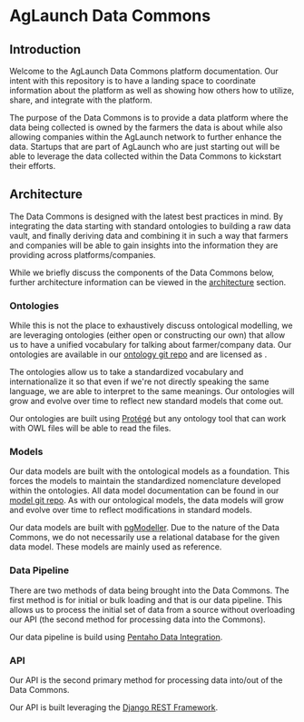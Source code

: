 # AgLaunch Data Commons

## Introduction

Welcome to the AgLaunch Data Commons platform documentation.  Our intent with this repository is to have a
landing space to coordinate information about the platform as well as showing how others how to utilize, share,
and integrate with the platform.

The purpose of the Data Commons is to provide a data platform where the data being collected is owned by the
farmers the data is about while also allowing companies within the AgLaunch network to further enhance the data.
Startups that are part of AgLaunch who are just starting out will be able to leverage the data collected within the Data Commons to kickstart
their efforts.

## Architecture

The Data Commons is designed with the latest best practices in mind.  By integrating the data starting with standard
ontologies to building a raw data vault, and finally deriving data and combining it in such a way that farmers and companies 
will be able to gain insights into the information they are providing across platforms/companies.

While we briefly discuss the components of the Data Commons below, further architecture information can be viewed in 
the [architecture](https://github.com/AgLaunch/data-commons-documentation/blob/master/architecture.md) section.

### Ontologies

While this is not the place to exhaustively discuss ontological modelling, we are leveraging ontologies (either open or 
constructing our own) that allow us to have a unified vocabulary for talking about farmer/company data.  Our ontologies 
are available in our [ontology git repo](https://github.com/AgLaunch/data-commons-ontologies) and are licensed as <insert license here>.

The ontologies allow us to take a standardized vocabulary and internationalize it so that even if we're not directly speaking
the same language, we are able to interpret to the same meanings.  Our ontologies will grow and evolve over time to reflect
new standard models that come out.

Our ontologies are built using [Protégé](https://protege.stanford.edu/) but any ontology tool that can work with OWL files
will be able to read the files. 

### Models

Our data models are built with the ontological models as a foundation.  This forces the models to maintain the standardized
nomenclature developed within the ontologies.  All data model documentation can be found in our [model git repo](https://github.com/AgLaunch/data-commons-models).
As with our ontological models, the data models will grow and evolve over time to reflect modifications in standard models.

Our data models are built with [pgModeller](https://pgmodeler.io/).  Due to the nature of the Data Commons, we do not 
necessarily use a relational database for the given data model.  These models are mainly used as reference.

### Data Pipeline

There are two methods of data being brought into the Data Commons.  The first method is for initial or bulk loading and
that is our data pipeline.  This allows us to process the initial set of data from a source without overloading our API
(the second method for processing data into the Commons).  

Our data pipeline is build using [Pentaho Data Integration](https://www.hitachivantara.com/en-us/products/data-management-analytics/pentaho-data-integration.html).

### API

Our API is the second primary method for processing data into/out of the Data Commons.  

Our API is built leveraging the [Django REST Framework](https://www.django-rest-framework.org/).